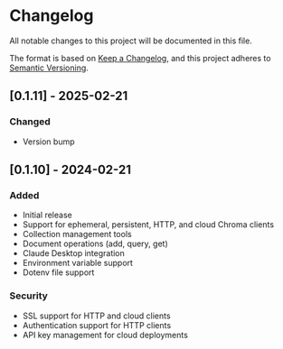 # Changelog

All notable changes to this project will be documented in this file.

The format is based on [Keep a Changelog](https://keepachangelog.com/en/1.0.0/),
and this project adheres to [Semantic Versioning](https://semver.org/spec/v2.0.0.html).

## [0.1.11] - 2025-02-21

### Changed
- Version bump

## [0.1.10] - 2024-02-21

### Added
- Initial release
- Support for ephemeral, persistent, HTTP, and cloud Chroma clients
- Collection management tools
- Document operations (add, query, get)
- Claude Desktop integration
- Environment variable support
- Dotenv file support

### Security
- SSL support for HTTP and cloud clients
- Authentication support for HTTP clients
- API key management for cloud deployments 